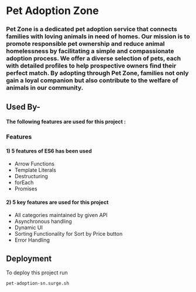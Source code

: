 # Pet Adoption Zone

### Pet Zone is a dedicated pet adoption service that connects families with loving animals in need of homes. Our mission is to promote responsible pet ownership and reduce animal homelessness by facilitating a simple and compassionate adoption process. We offer a diverse selection of pets, each with detailed profiles to help prospective owners find their perfect match. By adopting through Pet Zone, families not only gain a loyal companion but also contribute to the welfare of animals in our community.

## Used By-
#### The following features are used for this project : 
### Features
#### 1) 5 features of ES6 has been used
- Arrow Functions
- Template Literals
- Destructuring 
- forEach
- Promises

#### 2) 5 key features are used for this project
- All categories maintained by given API
- Asynchronous handling
- Dynamic UI 
- Sorting Functionality for Sort by Price button
- Error Handling


## Deployment

To deploy this project run

```bash
pet-adoption-sn.surge.sh
```
